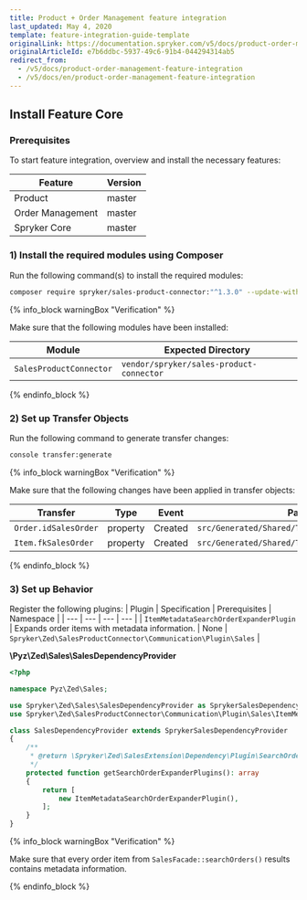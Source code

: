 ```yaml
---
title: Product + Order Management feature integration
last_updated: May 4, 2020
template: feature-integration-guide-template
originalLink: https://documentation.spryker.com/v5/docs/product-order-management-feature-integration
originalArticleId: e7b6ddbc-5937-49c6-91b4-044294314ab5
redirect_from:
  - /v5/docs/product-order-management-feature-integration
  - /v5/docs/en/product-order-management-feature-integration
---
```


## Install Feature Core

### Prerequisites
To start feature integration, overview and install the necessary features:

| Feature | Version |
| --- | --- |
| Product | master |
| Order Management | master |
| Spryker Core | master |

### 1) Install the required modules using Composer
Run the following command(s) to install the required modules:
```bash
composer require spryker/sales-product-connector:"^1.3.0" --update-with-dependencies
```
{% info_block warningBox "Verification" %}

Make sure that the following modules have been installed:

| Module | Expected Directory |
| --- | --- |
| `SalesProductConnector` | `vendor/spryker/sales-product-connector` |

{% endinfo_block %}
### 2) Set up Transfer Objects
Run the following command to generate transfer changes:
```bash
console transfer:generate
```
{% info_block warningBox "Verification" %}

Make sure that the following changes have been applied in transfer objects:

| Transfer| Type| Event| Path|
| --- | --- | --- | --- |
| `Order.idSalesOrder` | property | Created |`src/Generated/Shared/Transfer/OrderTransfer` |
| `Item.fkSalesOrder` | property | Created | `src/Generated/Shared/Transfer/ItemTransfer` |

{% endinfo_block %}

### 3) Set up Behavior
Register the following plugins:
| Plugin | Specification | Prerequisites | Namespace |
| --- | --- | --- | --- |
| `ItemMetadataSearchOrderExpanderPlugin` | Expands order items with metadata information. | None | `Spryker\Zed\SalesProductConnector\Communication\Plugin\Sales` |

**\Pyz\Zed\Sales\SalesDependencyProvider**
```php
<?php

namespace Pyz\Zed\Sales;

use Spryker\Zed\Sales\SalesDependencyProvider as SprykerSalesDependencyProvider;
use Spryker\Zed\SalesProductConnector\Communication\Plugin\Sales\ItemMetadataSearchOrderExpanderPlugin;

class SalesDependencyProvider extends SprykerSalesDependencyProvider
{
    /**
     * @return \Spryker\Zed\SalesExtension\Dependency\Plugin\SearchOrderExpanderPluginInterface[]
     */
    protected function getSearchOrderExpanderPlugins(): array
    {
        return [
            new ItemMetadataSearchOrderExpanderPlugin(),
        ];
    }
}
```
{% info_block warningBox "Verification" %}

Make sure that every order item from `SalesFacade::searchOrders()` results contains metadata information.

{% endinfo_block %}

